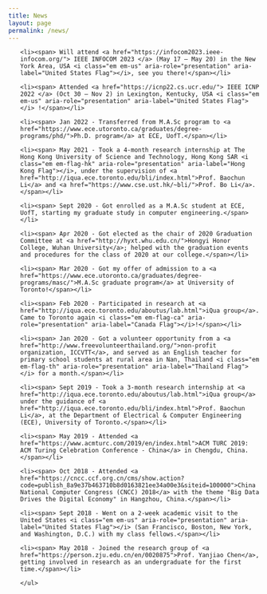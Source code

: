 ```yaml
---
title: News
layout: page
permalink: /news/
---
```

<div class="page-content wc-container">
    <ul class="posts">
    
    <li><span> Will attend <a href="https://infocom2023.ieee-infocom.org/"> IEEE INFOCOM 2023 </a> (May 17 — May 20) in the New York Area, USA <i class="em em-us" aria-role="presentation" aria-label="United States Flag"></i>, see you there!</span></li>

    <li><span> Attended <a href="https://icnp22.cs.ucr.edu/"> IEEE ICNP 2022 </a> (Oct 30 — Nov 2) in Lexington, Kentucky, USA <i class="em em-us" aria-role="presentation" aria-label="United States Flag"></i> !</span></li>

    <li><span> Jan 2022 - Transferred from M.A.Sc program to <a href="https://www.ece.utoronto.ca/graduates/degree-programs/phd/">Ph.D. program</a> at ECE, UofT.</span></li>

    <li><span> May 2021 - Took a 4-month research internship at The Hong Kong University of Science and Technology, Hong Kong SAR <i class="em em-flag-hk" aria-role="presentation" aria-label="Hong Kong Flag"></i>, under the supervision of <a href="http://iqua.ece.toronto.edu/bli/index.html">Prof. Baochun Li</a> and <a href="https://www.cse.ust.hk/~bli/">Prof. Bo Li</a>.</span></li>

    <li><span> Sept 2020 - Got enrolled as a M.A.Sc student at ECE, UofT, starting my graduate study in computer engineering.</span></li>

    <li><span> Apr 2020 - Got elected as the chair of 2020 Graduation Committee at <a href="http://hyxt.whu.edu.cn/">Hongyi Honor College, Wuhan University</a>; helped with the graduation events and procedures for the class of 2020 at our college.</span></li>

    <li><span> Mar 2020 - Got my offer of admission to a <a href="https://www.ece.utoronto.ca/graduates/degree-programs/masc/">M.A.Sc graduate program</a> at University of Toronto!</span></li>

    <li><span> Feb 2020 - Participated in research at <a href="http://iqua.ece.toronto.edu/aboutus/lab.html">iQua group</a>. Came to Toronto again <i class="em em-flag-ca" aria-role="presentation" aria-label="Canada Flag"></i>!</span></li>

    <li><span> Jan 2020 - Got a volunteer opportunity from a <a href="http://www.freevolunteerthailand.org/">non-profit organization, ICCVTT</a>, and served as an English teacher for primary school students at rural area in Nan, Thailand <i class="em em-flag-th" aria-role="presentation" aria-label="Thailand Flag"></i> for a month.</span></li>

    <li><span> Sept 2019 - Took a 3-month research internship at <a href="http://iqua.ece.toronto.edu/aboutus/lab.html">iQua group</a> under the guidance of <a href="http://iqua.ece.toronto.edu/bli/index.html">Prof. Baochun Li</a>, at the Department of Electrical & Computer Engineering (ECE), University of Toronto.</span></li>

    <li><span> May 2019 - Attended <a href="https://www.acmturc.com/2019/en/index.html">ACM TURC 2019: ACM Turing Celebration Conference - China</a> in Chengdu, China.</span></li>

    <li><span> Oct 2018 - Attended <a href="https://cncc.ccf.org.cn/cms/show.action?code=publish_8a9e37b463710b8d0163821ee34a00e3&siteid=100000">China National Computer Congress (CNCC) 2018</a> with the theme "Big Data Drives the Digital Economy" in Hangzhou, China.</span></li>

    <li><span> Sept 2018 - Went on a 2-week academic visit to the United States <i class="em em-us" aria-role="presentation" aria-label="United States Flag"></i> (San Francisco, Boston, New York, and Washington, D.C.) with my class fellows.</span></li>

    <li><span> May 2018 - Joined the research group of <a href="https://person.zju.edu.cn/en/0020875">Prof. Yanjiao Chen</a>, getting involved in research as an undergraduate for the first time.</span></li>

    </ul>
</div>
